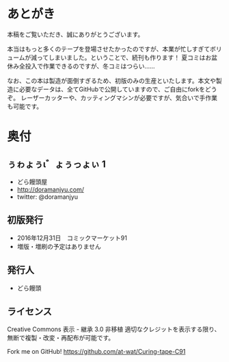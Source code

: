 # あとがき

本稿をご覧いただき、誠にありがとうございます。

本当はもっと多くのテープを登場させたかったのですが、本業が忙しすぎてボリュームが減ってしまいました。ということで、続刊も作ります！
夏コミはお盆休み全投入で作業できるのですが、冬コミはつらい……

なお、この本は製造が面倒すぎるため、初版のみの生産といたします。本文や製造に必要なデータは、全てGitHubで公開していますので、ご自由にforkをどうぞ。
レーザーカッターや、カッティングマシンが必要ですが、気合いで手作業も可能です。


# 奥付
## ぅゎょぅι゛ょぅっょぃ 1
* どら饅頭屋
* http://doramanjyu.com/
* twitter: @doramanjyu

## 初版発行
* 2016年12月31日　コミックマーケット91
* 増版・増刷の予定はありません

## 発行人
* どら饅頭

## ライセンス
Creative Commons 表示 - 継承 3.0 非移植
適切なクレジットを表示する限り、無断で複製・改変・再配布が可能です。

Fork me on GitHub! https://github.com/at-wat/Curing-tape-C91
